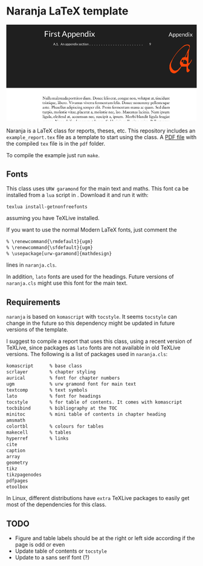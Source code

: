 # Naranja LaTeX template

![](jpg/preview.jpg)

Naranja is a LaTeX class for reports, theses, etc.  This repository includes an
`example_report.tex` file as a template to start using the class. 
A [PDF file](pdf/report_example.pdf) with the compiled `tex` file is in the
`pdf` folder.

To compile the example just run `make`.

## Fonts

This class uses `URW garamond` for the main text and maths. This font ca be
installed from a `lua` script in
[](https://www.tug.org/fonts/getnonfreefonts/).  Download it and run it with: 

    texlua install-getnonfreefonts

assuming you have TeXLive installed.

If you want to use the normal Modern LaTeX fonts, just comment the 


    % \renewcommand{\rmdefault}{ugm}
    % \renewcommand{\sfdefault}{ugm}
    % \usepackage[urw-garamond]{mathdesign}

lines in `naranja.cls`.

In addition, `lato` fonts are used for the headings. Future versions of
`naranja.cls` might use this font for the main text.

## Requirements

`naranja` is based on `komascript` with `tocstyle`. It seems `tocstyle` can
change in the future so this dependency might be updated in future versions of
the template. 

I suggest to compile a report that uses this class, using a recent version of
TeXLive, since packages as `lato` fonts are not available in old TeXLive
versions. The following is a list of packages used in `naranja.cls`:

    komascript      % base class 
    scrlayer        % chapter styling
    aurical         % font for chapter numbers
    ugm             % urw gramond font for main text
    textcomp        % text symbols
    lato            % font for headings
    tocstyle        % for table of contents. It comes with komascript
    tocbibind       % bibliography at the TOC
    minitoc         % mini table of contents in chapter heading
    amsmath
    colortbl        % colours for tables
    makecell        % tables
    hyperref        % links
    cite
    caption
    array
    geometry
    tikz
    tikzpagenodes
    pdfpages
    etoolbox
    
In Linux, different distributions have `extra` TeXLive packages to easily get
most of the dependencies for this class.

## TODO

* Figure and table labels should be at the right or left side according
  if the page is odd or even
* Update table of contents or `tocstyle`
* Update to a sans serif font (?)
